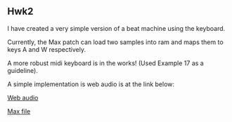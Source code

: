 ## Hwk2

I have created a very simple version of a beat machine using the keyboard. 

Currently, the Max patch can load two samples into ram and maps them to keys A and W respectively. 

A more robust midi keyboard is in the works! (Used Example 17 as a guideline).

A simple implementation is web audio is at the link below:

[Web audio](https://github.com/appsmatics/appsmatics.github.io/edit/master/course1/hwk1/web.html)

[Max file](asiyer_assignment1.maxpat)
